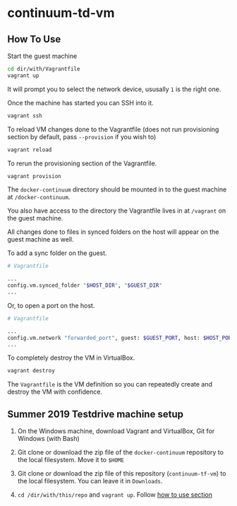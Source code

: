 # continuum-td-vm

## How To Use

Start the guest machine

```bash
cd dir/with/Vagrantfile
vagrant up
```

It will prompt you to select the network device, ususally `1` is the right one.

Once the machine has started you can SSH into it.

```bash
vagrant ssh
```

To reload VM changes done to the Vagrantfile (does not run provisioning
section by default, pass `--provision` if you wish to)

```bash
vagrant reload
```

To rerun the provisioning section of the Vagrantfile.

```bash
vagrant provision
```

The `docker-continuum` directory should be mounted in to the guest machine at
`/docker-continuum`.

You also have access to the directory the Vagrantfile lives in at `/vagrant` on
the guest machine.

All changes done to files in synced folders on the host will appear on the
guest machine as well.

To add a sync folder on the guest.

```bash
# Vagrantfile

...
config.vm.synced_folder "$HOST_DIR", "$GUEST_DIR"
...
```

Or, to open a port on the host.

```bash
# Vagrantfile

...
config.vm.network "forwarded_port", guest: $GUEST_PORT, host: $HOST_PORT
...
```

To completely destroy the VM in VirtualBox.

```bash
vagrant destroy
```

The `Vagrantfile` is the VM definition so you can repeatedly create and destroy
the VM with confidence.

## Summer 2019 Testdrive machine setup

1. On the Windows machine, download Vagrant and VirtualBox, Git for Windows
(with Bash)

2. Git clone or download the zip file of the `docker-continuum` repository to
the local filesystem. Move it to `$HOME`

3. Git clone or download the zip file of this repository (`continuum-tf-vm`) to
the local filesystem. You can leave it in `Downloads`.

4. `cd /dir/with/this/repo` and `vagrant up`. Follow [how to use section](#how-to-use) 
